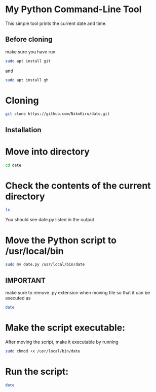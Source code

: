 # My Python Command-Line Tool

This simple tool prints the current date and time.

## Before cloning

make sure you have run 
```bash
sudo apt install git
```
and
```bash
sudo apt install gh
```

# Cloning 

```bash
git clone https://github.com/NikoKiru/date.git
``` 

## Installation

# Move into directory
```bash
cd date
```


# Check the contents of the current directory
```bash
ls
```
You should see date.py listed in the output

# Move the Python script to /usr/local/bin
```bash
sudo mv date.py /usr/local/bin/date
```
## IMPORTANT
make sure to remove .py extension when moving file so that it can be executed as
```bash
date
```

# Make the script executable:
After moving the script, make it executable by running 
```bash
sudo chmod +x /usr/local/bin/date
```

# Run the script:
```bash
date
```

